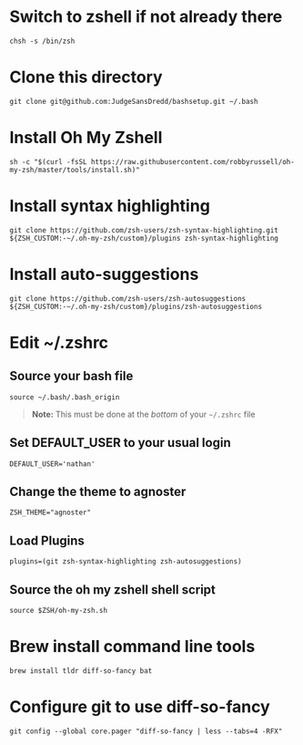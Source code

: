 # Switch to zshell if not already there
    chsh -s /bin/zsh
# Clone this directory
    git clone git@github.com:JudgeSansDredd/bashsetup.git ~/.bash
# Install Oh My Zshell
    sh -c "$(curl -fsSL https://raw.githubusercontent.com/robbyrussell/oh-my-zsh/master/tools/install.sh)"
# Install syntax highlighting
    git clone https://github.com/zsh-users/zsh-syntax-highlighting.git ${ZSH_CUSTOM:-~/.oh-my-zsh/custom}/plugins zsh-syntax-highlighting
# Install auto-suggestions
    git clone https://github.com/zsh-users/zsh-autosuggestions ${ZSH_CUSTOM:-~/.oh-my-zsh/custom}/plugins/zsh-autosuggestions
# Edit ~/.zshrc
## Source your bash file
    source ~/.bash/.bash_origin
> **Note:** This must be done at the *bottom* of your `~/.zshrc` file
## Set DEFAULT_USER to your usual login
    DEFAULT_USER='nathan'
## Change the theme to agnoster
    ZSH_THEME="agnoster"
## Load Plugins
    plugins=(git zsh-syntax-highlighting zsh-autosuggestions)
## Source the oh my zshell shell script
    source $ZSH/oh-my-zsh.sh
# Brew install command line tools
    brew install tldr diff-so-fancy bat
# Configure git to use diff-so-fancy
    git config --global core.pager "diff-so-fancy | less --tabs=4 -RFX"